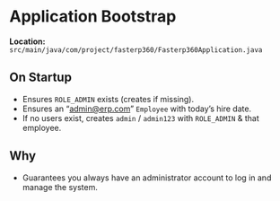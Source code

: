 # Application Bootstrap

**Location:** `src/main/java/com/project/fasterp360/Fasterp360Application.java`

## On Startup
- Ensures `ROLE_ADMIN` exists (creates if missing).
- Ensures an “admin@erp.com” `Employee` with today’s hire date.
- If no users exist, creates `admin` / `admin123` with `ROLE_ADMIN` & that employee.

## Why
- Guarantees you always have an administrator account to log in and manage the system.
